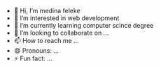 - 👋 Hi, I’m medina feleke
- 👀 I’m interested in web development
- 🌱 I’m currently learning computer scince degree
- 💞️ I’m looking to collaborate on ...
- 📫 How to reach me ...
- 😄 Pronouns: ...
- ⚡ Fun fact: ...

<!---
medu3689/medu3689 is a ✨ special ✨ repository because its `README.md` (this file) appears on your GitHub profile.
You can click the Preview link to take a look at your changes.
--->
